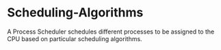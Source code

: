 # Scheduling-Algorithms
A Process Scheduler schedules different processes to be assigned to the CPU based on particular scheduling algorithms.
